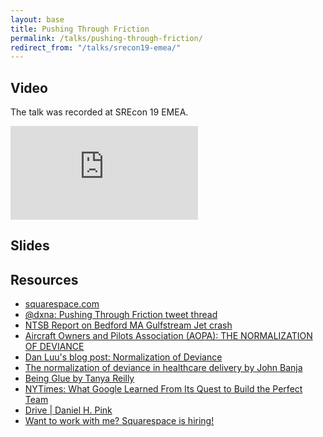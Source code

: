 ```yaml
---
layout: base
title: Pushing Through Friction
permalink: /talks/pushing-through-friction/
redirect_from: "/talks/srecon19-emea/"
---
```


## Video

The talk was recorded at SREcon 19 EMEA.

<div class="iframe-embed-wrapper iframe-embed-responsive-16by9">
  <iframe class="iframe-embed" src="https://www.youtube.com/embed/8bxZuzDKoI0" frameborder="0" allow="accelerometer; autoplay; encrypted-media; gyroscope; picture-in-picture" allowfullscreen></iframe>
</div>

## Slides 

<script async class="speakerdeck-embed" data-id="ab812c2f3ad640ad96145fc9de22a513" data-ratio="1.77777777777778" src="//speakerdeck.com/assets/embed.js"></script>

## Resources

<ul>
  <li><a href="https://www.squarespace.com">squarespace.com</a></li>
  <li><a href="https://twitter.com/dxna/status/1103683631376154624">@dxna: Pushing Through Friction tweet thread</a></li>
  <li><a href="https://www.ntsb.gov/investigations/AccidentReports/Reports/AAR1503.pdf">NTSB Report on Bedford MA Gulfstream Jet crash</a></li>
  <li><a href="https://blog.aopa.org/aopa/2015/12/07/the-normalization-of-deviance/">Aircraft Owners and Pilots Association (AOPA): THE NORMALIZATION OF DEVIANCE</a></li>
  <li><a href="http://danluu.com/wat/">Dan Luu's blog post: Normalization of Deviance</a></li>
  <li><a href="https://www.ncbi.nlm.nih.gov/pmc/articles/PMC2821100/">The normalization of deviance in healthcare delivery by John Banja</a></li>
  <li><a href="https://noidea.dog/glue">Being Glue by Tanya Reilly</a></li>
  <li><a href="https://www.nytimes.com/2016/02/28/magazine/what-google-learned-from-its-quest-to-build-the-perfect-team.html">NYTimes: What Google Learned From Its Quest to Build the Perfect Team</a></li>
  <li><a href="https://www.danpink.com/drive./">Drive | Daniel H. Pink</a></li>
  <li><a href="https://www.squarespace.com/about/careers">Want to work with me? Squarespace is hiring!</a></li>
</ul>
